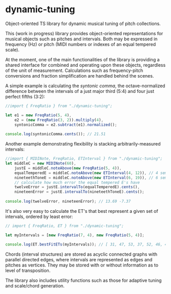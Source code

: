 # dynamic-tuning
Object-oriented TS library for dynamic musical tuning of pitch collections.

This (work in progress) library provides object-oriented representations for musical objects such as pitches and intervals. 
Both may be expressed in frequency (Hz) or pitch (MIDI numbers or indexes of an equal tempered scale).

At the moment, one of the main functionalities of the library is providing a shared interface for combined and operating upon these objects, regardless of the unit of measurement. Calculations such as frequency-pitch conversions and fraction simplification are handled behind the scenes.

A simple example is calculating the *syntonic comma*, the octave-normalized difference between the intervals of a just major third (5:4) and four just perfect fifths (3:2):

```javascript
//import { FreqRatio } from "./dynamic-tuning";

let e1 = new FreqRatio(5, 4),
    e2 = (new FreqRatio(3, 2)).multiply(4),
    syntonicComma = e2.subtract(e1).normalized();
    
console.log(syntonicComma.cents()); // 21.51
```
Another example demonstrating flexibility is stacking arbitrarily-measured intervals:
```javascript
//import { MIDINote, FreqRatio, ETInterval } from "./dynamic-tuning";
let middleC = new MIDINote(60),
    justE = middleC.noteAbove(new FreqRatio(5, 4)),
    equalTemperedE = middleC.noteAbove(new ETInterval(4, 12)), // 4 semitones in 12-ET
    nineteethToneE = middleC.noteAbove(new ETInterval(6, 19)), // 6 semitones in 19-ET
    // calculate how much error the equal tempered E's have
    twelveError = justE.intervalTo(equalTemperedE).cents(),
    nineteenError = justE.intervalTo(nineteethToneE).cents();
    
console.log(twelveError, nineteenError); // 13.69 -7.37
```
It's also very easy to calculate the ET's that best represent a given set of intervals, ordered by least error:

```javascript
// import { FreqRatio, ET } from "./dynamic-tuning";

let myIntervals = [new FreqRatio(7, 4), new FreqRatio(5, 4)];

console.log(ET.bestFitETs(myIntervals)); // [ 31, 47, 53, 37, 52, 46, 41, 43, 25, 50 ]


```

Chords (interval structures) are stored as acyclic connected graphs with parallel directed edges, where intervals are represented as edges and pitches as vertices.
They may be stored with or without information as to level of transposition.

The library also includes utility functions such as those for adaptive tuning and scale/chord generation.
